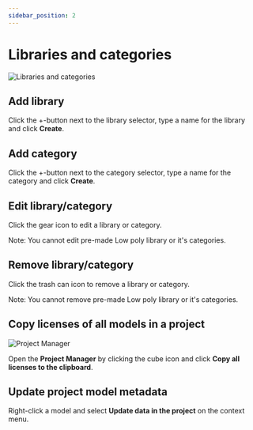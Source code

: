 ```yaml
---
sidebar_position: 2
---
```


# Libraries and categories

![Libraries and categories](./img/librariesAndCategories.png)

## Add library
Click the +-button next to the library selector, type a name for the library and click **Create**.

## Add category
Click the +-button next to the category selector, type a name for the category and click **Create**.

## Edit library/category
Click the gear icon to edit a library or category.

Note: You cannot edit pre-made Low poly library or it's categories.

## Remove library/category
Click the trash can icon to remove a library or category.

Note: You cannot remove pre-made Low poly library or it's categories.

## Copy licenses of all models in a project
![Project Manager](./img/projectManager.png)

Open the **Project Manager** by clicking the cube icon and click **Copy all licenses to the clipboard**.

## Update project model metadata
Right-click a model and select **Update data in the project** on the context menu.
